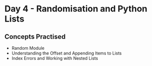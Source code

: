 # Day 4 - Randomisation and Python Lists
## Concepts Practised
- Random Module
- Understanding the Offset and Appending Items to Lists
- Index Errors and Working with Nested Lists

